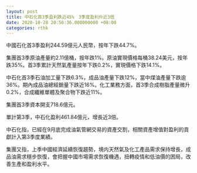 ```yaml
---
layout: post
title: 中石化首3季盈利跌近45%　3季度盈利升近3倍
date: 2020-10-28 20:56:36.000000000 +08:00
categories: rthk
---
```


中國石化首3季盈利244.59億元人民幣，按年下跌44.7%。

集團首3季原油產量約2.11億桶，按年跌1%。原油實現價格每桶38.24美元，按年跌35%。首3季累計天然氣產量按年下跌0.2%，實現價格下跌14.1%。

中石化首3季石油加工量下跌6.3%，成品油產量下跌12%，當中煤油產量下跌逾36%。期內成品油總經銷量下跌近16%。化工業務方面，首3季合成樹脂產量微升0.2%，合成纖維單體及聚合物下跌近11%。

集團首3季資本開支718.6億元。

單計第3季，中石化盈利461.84億元，增長近3倍。

中石化指，已經在9月底完成油氣管網交易的資產交割，相關資產增值對盈利的貢獻計入第3季度業績。

集團又指，上季中國經濟延續恢復趨勢，境内天然氣及化工產品需求保持增長，成品油需求穩步恢復，會把握中國市場需求恢復機遇，扭轉疫情和低油價的困局，改善生產和盈利水平。
